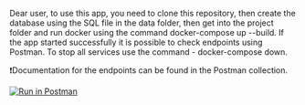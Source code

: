 Dear user, to use this app, you need to clone this repository, then create the database using the SQL file in the data folder, then get into the project folder and run docker using the command docker-compose up --build. If the app started successfully it is possible to check endpoints using Postman. To stop all services use the command - docker-compose down.

:exclamation:Documentation for the endpoints can be found in the Postman collection.


[![Run in Postman](https://run.pstmn.io/button.svg)](https://app.getpostman.com/run-collection/35bd10bbe8f1e1ad77f6?action=collection%2Fimport)
